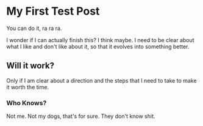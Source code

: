 # My First Test Post

<!-- Synopsis Start -->
You can do it, ra ra ra.
<!-- Synopsis End -->

I wonder if I can actually finish this? I think maybe. I need to be clear about what I like and don't like about it, so that it evolves into something better.

## Will it work?

Only if I am clear about a direction and the steps that I need to take to make it worth the time.

### Who Knows?

Not me. Not my dogs, that's for sure. They don't know shit.
<!-- 
  This is a Comment.
-->

<!-- Tags: dogs, wonder -->

<!-- Published: 1571660099876 -->
<!-- Updated: -->
<!-- Status: PUB-->
